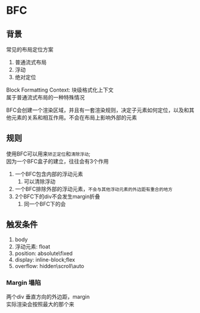 # BFC

## 背景
常见的布局定位方案
1. 普通流式布局
2. 浮动
3. 绝对定位

Block Formatting Context: 块级格式化上下文     
属于普通流式布局的一种特殊情况

BFC会创建一个渲染区域，并且有一套渲染规则，决定子元素如何定位，以及和其他元素的关系和相互作用。不会在布局上影响外部的元素

## 规则
使用BFC可以用来`矫正定位`和`清除浮动`;    
因为一个BFC盒子的建立，往往会有3个作用     
1. 一个BFC包含内部的浮动元素
   1. 可以清除浮动
2. 一个BFC排除外部的浮动元素，`不会与其他浮动元素的外边距有重合的地方`
3. 2个BFC下的div不会发生margin折叠
   1. 同一个BFC下的会

## 触发条件
1. body
2. 浮动元素: float
3. position: absolute\fixed 
4. display: inline-block;flex
5. overflow: hidden\scroll\auto


### Margin 塌陷
两个div 垂直方向的外边距，margin     
实际渲染会按照最大的那个来
